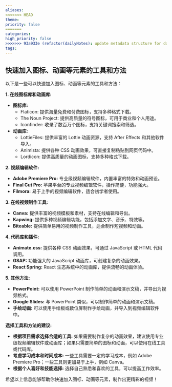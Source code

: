 ```yaml
---
aliases: 
<<<<<<< HEAD
theme: 
priority: false
=======
categories: 
high_priority: false
>>>>>>> 93a933e (refactor(dailyNotes): update metadata structure for daily notes)
tags:
---
```

## 快速加入图标、动画等元素的工具和方法

以下是一些可以快速加入图标、动画等元素的工具和方法：

**1. 在线图标库和动画库:**

* **图标库:** 
    * Flaticon: 提供海量免费和付费图标，支持多种格式下载。
    * The Noun Project: 提供高质量的符号图标，可用于商业和个人用途。
    * Iconfinder: 收录了数百万个图标，支持关键词搜索和筛选。
* **动画库:**
    * LottieFiles: 提供丰富的 Lottie 动画资源，支持 After Effects 和其他软件导入。
    * Animista: 提供各种 CSS 动画效果，可直接复制粘贴到网页代码中。
    * Lordicon: 提供高质量的动画图标，支持多种格式下载。

**2. 视频编辑软件:**

* **Adobe Premiere Pro:** 专业级视频编辑软件，内置丰富的特效和动画预设。
* **Final Cut Pro:** 苹果平台的专业视频编辑软件，操作简便，功能强大。
* **Filmora:** 易于上手的视频编辑软件，适合初学者使用。

**3. 在线视频制作工具:**

* **Canva:** 提供丰富的视频模板和素材，支持在线编辑和导出。
* **Kapwing:** 提供多种视频编辑功能，包括添加文字、音乐、特效等。
* **Biteable:** 提供简单易用的视频制作工具，适合制作短视频和动画。

**4. 代码库和插件:**

* **Animate.css:** 提供各种 CSS 动画效果，可通过 JavaScript 或 HTML 代码调用。
* **GSAP:** 功能强大的 JavaScript 动画库，可创建复杂的动画效果。
* **React Spring:** React 生态系统中的动画库，提供流畅的动画体验。

**5. 其他方法:**

* **PowerPoint:** 可以使用 PowerPoint 制作简单的动画和演示文稿，并导出为视频格式。
* **Google Slides:** 与 PowerPoint 类似，可以制作简单的动画和演示文稿。
* **手绘动画:** 可以使用手绘板或数位屏制作手绘动画，并导入到视频编辑软件中。


**选择工具和方法的建议:**

* **根据项目需求选择合适的工具:** 如果需要制作复杂的动画效果，建议使用专业级视频编辑软件或动画库；如果只需要简单的图标和动画，可以使用在线工具或代码库。
* **考虑学习成本和时间成本:** 一些工具需要一定的学习成本，例如 Adobe Premiere Pro；一些工具则更加易于上手，例如 Canva。
* **根据个人喜好和技能选择:** 选择自己熟悉和喜欢的工具，可以提高工作效率。


希望以上信息能够帮助你快速加入图标、动画等元素，制作出更精彩的视频！ 
